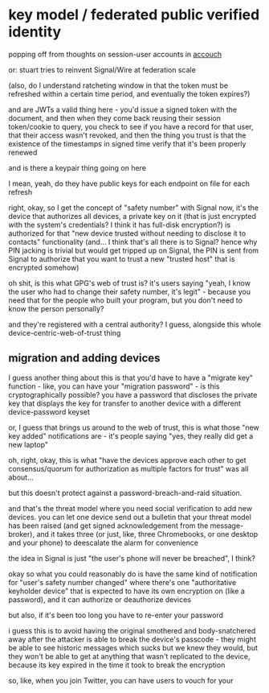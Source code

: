 # key model / federated public verified identity

popping off from thoughts on session-user accounts in [accouch](content/1ae14fdb-5356-456a-a12f-89513f3a50ef.md)

or: stuart tries to reinvent Signal/Wire at federation scale

(also, do I understand ratcheting window in that the token must be refreshed within a certain time period, and eventually the token expires?)

and are JWTs a valid thing here - you'd issue a signed token with the document, and then when they come back reusing their session token/cookie to query, you check to see if you have a record for that user, that their access wasn't revoked, and then the thing you trust is that the existence of the timestamps in signed time verify that it's been properly renewed

and is there a keypair thing going on here

I mean, yeah, do they have public keys for each endpoint on file for each refresh

right, okay, so I get the concept of "safety number" with Signal now, it's the device that authorizes all devices, a private key on it (that is just encrypted with the system's credentials? I think it has full-disk encryption?) is authorized for that "new device trusted without needing to disclose it to contacts" functionality (and... I think that's all there is to Signal? hence why PIN jacking is trivial but would get tripped up on Signal, the PIN is sent from Signal to authorize that you want to trust a new "trusted host" that is encrypted somehow)

oh shit, is this what GPG's web of trust is? it's users saying "yeah, I know the user who had to change their safety number, it's legit" - because you need that for the people who built your program, but you don't need to know the person personally?

and they're registered with a central authority? I guess, alongside this whole device-centric-web-of-trust thing

## migration and adding devices

I guess another thing about this is that you'd have to have a "migrate key" function - like, you can have your "migration password" - is this cryptographically possible? you have a password that discloses the private key that displays the key for transfer to another device with a different device-password keyset

or, I guess that brings us around to the web of trust, this is what those "new key added" notifications are - it's people saying "yes, they really did get a new laptop"

oh, right, okay, this is what "have the devices approve each other to get consensus/quorum for authorization as multiple factors for trust" was all about...

but this doesn't protect against a password-breach-and-raid situation.

and that's the threat model where you need social verification to add new devices. you can let one device send out a bulletin that your threat model has been raised (and get signed acknowledgement from the message-broker), and it takes three (or just, like, three Chromebooks, or one desktop and your phone) to deescalate the alarm for convenience

the idea in Signal is just "the user's phone will never be breached", I think?

okay so what you could reasonably do is have the same kind of notification for "user's safety number changed" where there's one "authoritative keyholder device" that is expected to have its own encryption on (like a password), and it can authorize or deauthorize devices

but also, if it's been too long you have to re-enter your password

i guess this is to avoid having the original smothered and body-snatchered away after the attacker is able to break the device's passcode - they might be able to see historic messages which sucks but we knew they would, but they won't be able to get at anything that wasn't replicated to the device, because its key expired in the time it took to break the encryption


so, like, when you join Twitter, you can have users to vouch for your
